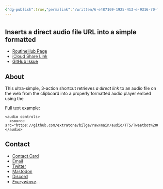 ```yaml
---
{"dg-publish":true,"permalink":"/written/6-e487169-1925-413-e-9316-70-f2404-b5-b03/","dgHomeLink":true,"dgPassFrontmatter":false}
---
```


# <audio> Element Embed

## Inserts a direct audio file URL into a simple formatted <audio> embed and copies the result to clipboard.

* [RoutineHub Page](https://routinehub.co/shortcut/9948/)
* [iCloud Share Link](https://www.icloud.com/shortcuts/93176103acfd423aa9520b0a8b3fa9c4)
* [GitHub Issue](https://github.com/extratone/i/issues/92)

## About
This ultra-simple, 3-action shortcut retrieves *a direct link* to an audio file on the web from the clipboard into a properly formatted audio player embed using the <audio> element and copies the result back to the clipboard.

Full text example:

```
<audio controls>
  <source src="https://github.com/extratone/bilge/raw/main/audio/TTS/Tweetbot%206%20for%20iOS%20Review%20TTS.mp3">
</audio>
```

## Contact
* [Contact Card](https://bit.ly/whoisdavidblue)
* [Email](mailto:davidblue@extratone.com) 
* [Twitter](https://twitter.com/NeoYokel)
* [Mastodon](https://mastodon.social/@DavidBlue)
* [Discord](https://discord.gg/0b9KQUKP858b0iZF)
* [*Everywhere*](https://www.notion.so/rotund/9fdc8e9610b34b8f991ebc148b760055?v=c170b58650c04fbdb7adc551a73d16a7)...